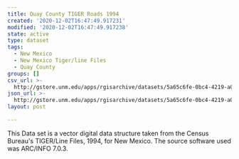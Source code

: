 ```yaml
---
title: Quay County TIGER Roads 1994
created: '2020-12-02T16:47:49.917231'
modified: '2020-12-02T16:47:49.917238'
state: active
type: dataset
tags:
  - New Mexico
  - New Mexico Tiger/line Files
  - Quay County
groups: []
csv_url: >-
  http://gstore.unm.edu/apps/rgisarchive/datasets/5a65c6fe-0bc4-4219-a03b-e8257845b26b/tlf237shp.derived.csv
json_url: >-
  http://gstore.unm.edu/apps/rgisarchive/datasets/5a65c6fe-0bc4-4219-a03b-e8257845b26b/tlf237shp.derived.json
layout: post

---
```

This Data set is a vector digital data structure taken from the Census
				Bureau's TIGER/Line Files, 1994, for New Mexico. The source software used was
				ARC/INFO 7.0.3.
